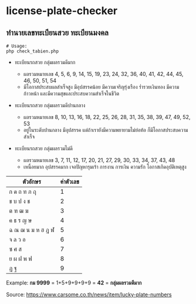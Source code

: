 # license-plate-checker

## ทำนายเลขทะเบียนสวย ทะเบียนมงคล

```
# Usage:
php check_tabien.php 
```

- ทะเบียนรถสวย กลุ่มผลรวมดีมาก	
    - ผลรวมหมายเลข 
    4, 5, 6, 9, 14, 15, 19, 23, 24, 32, 36, 40, 41, 42, 44, 45, 46, 50, 51, 54	
    - มีโอกาสประสบผลสำเร็จสูง มีอุปสรรคน้อย มีความเจริญรุ่งเรือง ร่ำรวยเงินทอง มีความก้าวหน้า และมีความสุขและประสบความสำเร็จในชีวิต 

- ทะเบียนรถสวย กลุ่มผลรวมดีปานกลาง 
    - ผลรวมหมายเลข 
    8, 10, 13, 16, 18, 22, 25, 26, 28, 31, 35, 38, 39, 47, 49, 52, 53	
    - อยู่ในระดับปานกลาง มีอุปสรรค แต่ถ้าเรายังมีความพยายามไม่ย่อท้อ ก็มีโอกาสประสบความสำเร็จ 

- ทะเบียนรถสวย กลุ่มผลรวมไม่ดี	
    - ผลรวมหมายเลข 
    3, 7, 11, 12, 17, 20, 21, 27, 29, 30, 33, 34, 37, 43, 48 
    - เหนื่อยมาก อุปสรรคมาก เจอปัญหารุมเร้า การงาน การเงิน ความรัก โอกาสเกิดอุบัติเหตุสูง 

ตัวอักษร | ค่าตัวเลข
------------ | ------------
ก ด ถ ท ภ ฤ	        | 1 
ข บ ป ง ช	        | 2 
ต ฑ ฒ ฆ	            | 3 
ค ธ ร ญ ษ	        | 4 
ฉ ณ ฌ น ม ห ฮ ฎ ฬ 	| 5 
จ ล ว อ 	        | 6 
ซ ศ ส 	            | 7 
ย ผ ฝ พ ฟ	        | 8 
ฏ ฐ	                | 9 

Example: **กม 9999** = 1+5+9+9+9+9 = **42** = **กลุ่มผลรวมดีมาก**

Source: https://www.carsome.co.th/news/item/lucky-plate-numbers




